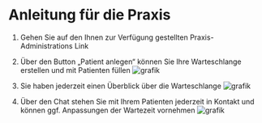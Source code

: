 # Anleitung für die Praxis

1. 	Gehen Sie auf den Ihnen zur Verfügung gestellten Praxis-Administrations Link

2.	Über den Button „Patient anlegen“ können Sie Ihre Warteschlange erstellen und mit Patienten füllen
![grafik](https://github.com/kroegerba/eWartezimmer/assets/166640275/9737338f-6642-4b6f-ac14-2b3b049998f5)
	
3.	Sie haben jederzeit einen Überblick über die Warteschlange
![grafik](https://github.com/kroegerba/eWartezimmer/assets/166640275/cb634317-b49b-47e1-9b65-5570131fe9e3)

4.	Über den Chat stehen Sie mit Ihrem Patienten jederzeit in Kontakt und können ggf. Anpassungen der Wartezeit vornehmen
![grafik](https://github.com/kroegerba/eWartezimmer/assets/166640275/1f0208ed-69b3-43ec-aa08-4ddc13c23617)
